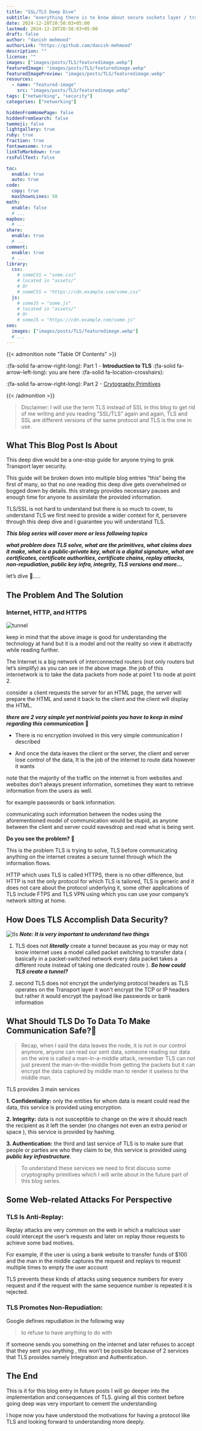 ```yaml
---
title: "SSL/TLS Deep Dive"
subtitle: "everything there is to know about secure sockets layer / transport layer security"
date: 2024-12-28T20:58:03+05:00
lastmod: 2024-12-28T20:58:03+05:00
draft: false
author: "danish mehmood"
authorLink: "https://github.com/danish-mehmood"
description: ""
license: ""
images: ["images/posts/TLS/featuredimage.webp"]
featuredImage: "images/posts/TLS/featuredimage.webp"
featuredImagePreview: "images/posts/TLS/featuredimage.webp"
resources:
  - name: "featured-image"
    src: "images/posts/TLS/featuredimage.webp"
tags: ["networking", "security"]
categories: ["networking"]

hiddenFromHomePage: false
hiddenFromSearch: false
twemoji: false
lightgallery: true
ruby: true
fraction: true
fontawesome: true
linkToMarkdown: true
rssFullText: false

toc:
  enable: true
  auto: true
code:
  copy: true
  maxShownLines: 50
math:
  enable: false
  # ...
mapbox:
  # ...
share:
  enable: true
  # ...
comment:
  enable: true
  # ...
library:
  css:
    # someCSS = "some.css"
    # located in "assets/"
    # Or
    # someCSS = "https://cdn.example.com/some.css"
  js:
    # someJS = "some.js"
    # located in "assets/"
    # Or
    # someJS = "https://cdn.example.com/some.js"
seo:
  images: ["images/posts/TLS/featuredimage.webp"]
  # ...
---
```


<!--more-->

{{< admonition note "Table Of Contents" >}}

:(fa-solid fa-arrow-right-long): Part 1 - **Introduction to TLS** :(fa-solid fa-arrow-left-long): you are here :(fa-solid fa-location-crosshairs):

:(fa-solid fa-arrow-right-long): Part 2 - [Crytography Primitives](https://danish-mehmood.github.io/tls-deep-dive-parttwo-cryptography-primitives)

{{< /admonition >}}

> Disclaimer: I will use the term TLS instead of SSL in this blog to get rid of me writing and you reading “SSL/TLS“ again and again, TLS and SSL are different versions of the same protocol and TLS is the one in use.

## What This Blog Post Is About

This deep dive would be a one-stop guide for anyone trying to grok Transport layer security.

This guide will be broken down into multiple blog entries “this“ being the first of many, so that no one reading this deep dive gets overwhelmed or bogged down by details. this strategy provides necessary pauses and enough time for anyone to assimilate the provided information.

TLS/SSL is not hard to understand but there is so much to cover, to understand TLS we first need to provide a wider context for it, persevere through this deep dive and I guarantee you will understand TLS.

**_This blog series will cover more or less following topics_**

**_what problem does TLS solve, what are the primitives, what claims does it make, what is a public-private key, what is a digital signature, what are certificates, certificate authorities, certificate chains, replay attacks, non-repudiation, public key infra, integrity, TLS versions and more…_**

let’s dive 🤿…..

## The Problem And The Solution

### Internet, HTTP, and HTTPS

![tunnel](images/posts/TLS/tunnel.webp)

keep in mind that the above image is good for understanding the technology at hand but it is a model and not the reality so view it abstractly while reading further.

The Internet is a big network of interconnected routers (not only routers but let’s simplify) as you can see in the above image. the job of this internetwork is to take the data packets from node at point 1 to node at point 2.

consider a client requests the server for an HTML page, the server will prepare the HTML and send it back to the client and the client will display the HTML.

**_there are 2 very simple yet nontrivial points you have to keep in mind regarding this communication_** 📑

- There is no encryption involved in this very simple communication I described

- And once the data leaves the client or the server, the client and server lose control of the data, It is the job of the internet to route data however it wants

note that the majority of the traffic on the internet is from websites and websites don’t always present information, sometimes they want to retrieve information from the users as well.

for example passwords or bank information.

communicating such information between the nodes using the aforementioned model of communication would be stupid, as anyone between the client and server could eavesdrop and read what is being sent.

**Do you see the problem?** 🎯

This is the problem TLS is trying to solve, TLS before communicating anything on the internet creates a secure tunnel through which the information flows.

HTTP which uses TLS is called HTTPS, there is no other difference, but HTTP is not the only protocol for which TLS is tailored, TLS is generic and it does not care about the protocol underlying it, some other applications of TLS include FTPS and TLS VPN using which you can use your company’s network sitting at home.

## How Does TLS Accomplish Data Security?

![tls](images/posts/TLS/tls.webp)
**_Note: It is very important to understand two things_**

1. TLS does not **_literally_** create a tunnel because as you may or may not know internet uses a model called packet switching to transfer data ( basically in a packet-switched network every data packet takes a different route instead of taking one dedicated route ). **_So how could TLS create a tunnel?_**

2. second TLS does not encrypt the underlying protocol headers as TLS operates on the Transport layer it won’t encrypt the TCP or IP headers but rather it would encrypt the payload like passwords or bank information

## What Should TLS Do To Data To Make Communication Safe?📡

> Recap, when I said the data leaves the node, it is not in our control anymore, anyone can read our sent data, someone reading our data on the wire is called a man-in-a-middle attack, remember TLS can not just prevent the man-in-the-middle from getting the packets but it can encrypt the data captured by middle man to render it useless to the middle man.

TLS provides 3 main services

**1. Confidentiality:** only the entities for whom data is meant could read the data, this service is provided using encryption.

**2. Integrity:** data is not susceptible to change on the wire it should reach the recipient as it left the sender (no changes not even an extra period or space ), this service is provided by hashing.

**3. Authentication:** the third and last service of TLS is to make sure that people or parties are who they claim to be, this service is provided using **_public key infrastructure_**.

> To understand these services we need to first discuss some cryptography primitives which I will write about in the future part of this blog series.

## Some Web-related Attacks For Perspective

### TLS Is Anti-Replay:

Replay attacks are very common on the web in which a malicious user could intercept the user’s requests and later on replay those requests to achieve some bad motives.

For example, if the user is using a bank website to transfer funds of $100 and the man in the middle captures the request and replays to request multiple times to empty the user account

TLS prevents these kinds of attacks using sequence numbers for every request and if the request with the same sequence number is repeated it is rejected.

### TLS Promotes Non-Repudiation:

Google defines repudiation in the following way

> to refuse to have anything to do with

If someone sends you something on the internet and later refuses to accept that they sent you anything , this won’t be possible because of 2 services that TLS provides namely Integration and Authentication.

## The End

This is it for this blog entry in future posts I will go deeper into the implementation and consequences of TLS. giving all this context before going deep was very important to cement the understanding

I hope now you have understood the motivations for having a protocol like TLS and looking forward to understanding more deeply.
